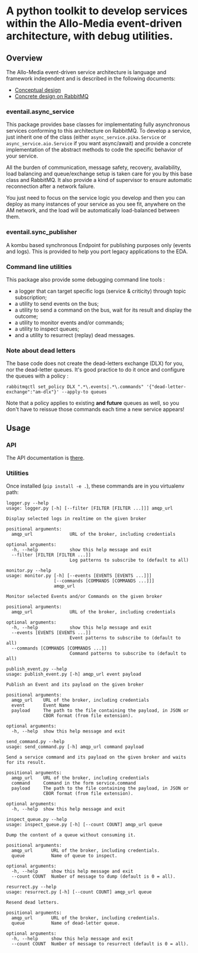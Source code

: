 # A python toolkit to develop services within the Allo-Media event-driven architecture, with debug utilities.

## Overview

The Allo-Media event-driven service architecture is language and framework independent and is described in the following documents:

* [Conceptual design](https://hackmd.allo-media.net/5v-gV6uGSoOV-C-bogH0NA)
* [Concrete design on RabbitMQ](https://hackmd.allo-media.net/V8sTyOUQRLqaSsMVW7qJ1g)

### eventail.async_service

This package provides base classes for implementating fully asynchronous services conforming to this architecture on RabbitMQ.
To develop a service, just inherit one of the class (either `async_service.pika.Service` or `async_service.aio.Service` if you want async/await) and provide a concrete implementation of the abstract methods to code the specific behavior of your service.

All the burden of communication, message safety, recovery, availability, load balancing and queue/exchange setup is taken care for you by this base class and RabbitMQ. It also provide a kind of supervisor to ensure automatic reconnection after a network failure.

You just need to focus on the service logic you develop and then you can deploy as many instances of your service as you see fit, anywhere on the AM network, and the load will be automatically load-balanced between them.

### eventail.sync_publisher

A kombu based synchronous Endpoint for publishing purposes only (events and logs). This is provided to help you port legacy applications to the EDA.

### Command line utilities

This package also provide some debugging command line tools :

 - a logger that can target specific logs (service & criticity) through topic subscription;
 - a utility to send events on the bus;
 - a utility to send a command on the bus, wait for its result and display the outcome;
 - a utility to monitor events and/or commands;
 - a utility to inspect queues;
 - and a utility to resurrect (replay) dead messages.

### Note about dead letters

The base code  does not create the dead-letters exchange (DLX) for you, nor the dead-letter queues. It's good practice to do it once and configure the queues with a policy :

```
rabbitmqctl set_policy DLX ".*\.events|.*\.commands" '{"dead-letter-exchange":"am-dlx"}' --apply-to queues
```

Note that a policy applies to existing **and future** queues as well, so you don't have to reissue those commands each time a new service appears!

## Usage


### API

The API documentation is [there](https://allo-media.github.io/async-service/_build/html/api.html).


### Utilities

Once installed (`pip install -e .`), these commands are in you virtualenv path:

```
logger.py --help
usage: logger.py [-h] [--filter [FILTER [FILTER ...]]] amqp_url

Display selected logs in realtime on the given broker

positional arguments:
  amqp_url              URL of the broker, including credentials

optional arguments:
  -h, --help            show this help message and exit
  --filter [FILTER [FILTER ...]]
                        Log patterns to subscribe to (default to all)
```

```
monitor.py --help
usage: monitor.py [-h] [--events [EVENTS [EVENTS ...]]]
                  [--commands [COMMANDS [COMMANDS ...]]]
                  amqp_url

Monitor selected Events and/or Commands on the given broker

positional arguments:
  amqp_url              URL of the broker, including credentials

optional arguments:
  -h, --help            show this help message and exit
  --events [EVENTS [EVENTS ...]]
                        Event patterns to subscribe to (default to all)
  --commands [COMMANDS [COMMANDS ...]]
                        Command patterns to subscribe to (default to all)
```

```
publish_event.py --help
usage: publish_event.py [-h] amqp_url event payload

Publish an Event and its payload on the given broker

positional arguments:
  amqp_url    URL of the broker, including credentials
  event       Event Name
  payload     The path to the file containing the payload, in JSON or
              CBOR format (from file extension).

optional arguments:
  -h, --help  show this help message and exit
```

```
send_command.py --help
usage: send_command.py [-h] amqp_url command payload

Send a service command and its payload on the given broker and waits for its result.

positional arguments:
  amqp_url    URL of the broker, including credentials
  command     Command in the form service.command
  payload     The path to the file containing the payload, in JSON or
              CBOR format (from file extension).

optional arguments:
  -h, --help  show this help message and exit
```

```
inspect_queue.py --help
usage: inspect_queue.py [-h] [--count COUNT] amqp_url queue

Dump the content of a queue without consuming it.

positional arguments:
  amqp_url       URL of the broker, including credentials.
  queue          Name of queue to inspect.

optional arguments:
  -h, --help     show this help message and exit
  --count COUNT  Number of message to dump (default is 0 = all).
  ```

```
resurrect.py --help
usage: resurrect.py [-h] [--count COUNT] amqp_url queue

Resend dead letters.

positional arguments:
  amqp_url       URL of the broker, including credentials.
  queue          Name of dead-letter queue.

optional arguments:
  -h, --help     show this help message and exit
  --count COUNT  Number of message to resurrect (default is 0 = all).
```

